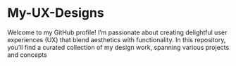 # My-UX-Designs
Welcome to my GitHub profile! I’m passionate about creating delightful user experiences (UX) that blend aesthetics with functionality. In this repository, you’ll find a curated collection of my design work, spanning various projects and concepts
